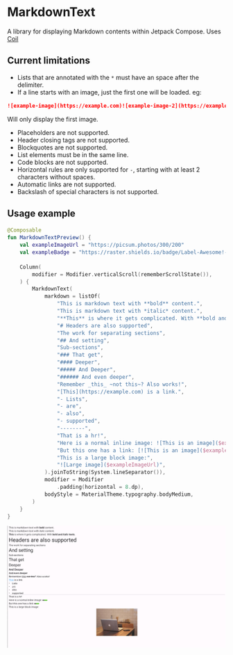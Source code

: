 # MarkdownText

A library for displaying Markdown contents within Jetpack Compose. Uses [Coil][coil-url]

## Current limitations

* Lists that are annotated with the `*` must have an space after the delimiter.
* If a line starts with an image, just the first one will be loaded. eg:

```markdown
![example-image](https://example.com)![example-image-2](https://example.com)
```

Will only display the first image.

* Placeholders are not supported.
* Header closing tags are not supported.
* Blockquotes are not supported.
* List elements must be in the same line.
* Code blocks are not supported.
* Horizontal rules are only supported for `-`, starting with at least 2 characters without spaces.
* Automatic links are not supported.
* Backslash of special characters is not supported.

## Usage example

```kotlin
@Composable
fun MarkdownTextPreview() {
    val exampleImageUrl = "https://picsum.photos/300/200"
    val exampleBadge = "https://raster.shields.io/badge/Label-Awesome!-success"

    Column(
        modifier = Modifier.verticalScroll(rememberScrollState()),
    ) {
        MarkdownText(
            markdown = listOf(
                "This is markdown text with **bold** content.",
                "This is markdown text with *italic* content.",
                "**This** is where it gets complicated. With **bold and *italic* texts**.",
                "# Headers are also supported",
                "The work for separating sections",
                "## And setting",
                "Sub-sections",
                "### That get",
                "#### Deeper",
                "##### And Deeper",
                "###### And even deeper",
                "Remember _this_ ~not this~? Also works!",
                "[This](https://example.com) is a link.",
                "- Lists",
                "- are",
                "- also",
                "- supported",
                "--------",
                "That is a hr!",
                "Here is a normal inline image: ![This is an image]($exampleBadge)",
                "But this one has a link: [![This is an image]($exampleBadge)]($exampleBadge)",
                "This is a large block image:",
                "![Large image]($exampleImageUrl)",
            ).joinToString(System.lineSeparator()),
            modifier = Modifier
                .padding(horizontal = 8.dp),
            bodyStyle = MaterialTheme.typography.bodyMedium,
        )
    }
}
```

![example-image][example-image-url]

[coil-url]: https://coil-kt.github.io/coil

[example-image-url]: /docs/screenshot.png
